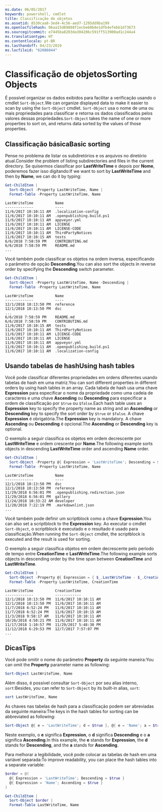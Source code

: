 ```yaml
---
ms.date: 06/05/2017
keywords: powershell, cmdlet
title: Classificação de objetos
ms.assetid: 8530caa8-3ed4-4c56-aed7-1295dd9ba199
ms.openlocfilehash: 06aa15d89888f1ecbe60b8e1dfb4efebb1d73673
ms.sourcegitcommit: e7445ba8203da304286c591ff513900ad1c244a4
ms.translationtype: HT
ms.contentlocale: pt-BR
ms.lasthandoff: 04/23/2019
ms.locfileid: "62086044"
---
```

# <a name="sorting-objects"></a><span data-ttu-id="fbdb7-103">Classificação de objetos</span><span class="sxs-lookup"><span data-stu-id="fbdb7-103">Sorting Objects</span></span>

<span data-ttu-id="fbdb7-104">É possível organizar os dados exibidos para facilitar a verificação usando o cmdlet `Sort-Object`.</span><span class="sxs-lookup"><span data-stu-id="fbdb7-104">We can organize displayed data to make it easier to scan by using the `Sort-Object` cmdlet.</span></span> <span data-ttu-id="fbdb7-105">`Sort-Object` usa o nome de uma ou mais propriedades para classificar e retorna os dados classificados pelos valores dessas propriedades.</span><span class="sxs-lookup"><span data-stu-id="fbdb7-105">`Sort-Object` takes the name of one or more properties to sort on, and returns data sorted by the values of those properties.</span></span>

## <a name="basic-sorting"></a><span data-ttu-id="fbdb7-106">Classificação básica</span><span class="sxs-lookup"><span data-stu-id="fbdb7-106">Basic sorting</span></span>

<span data-ttu-id="fbdb7-107">Pense no problema de listar os subdiretórios e os arquivos no diretório atual.</span><span class="sxs-lookup"><span data-stu-id="fbdb7-107">Consider the problem of listing subdirectories and files in the current directory.</span></span>
<span data-ttu-id="fbdb7-108">Se quisermos classificar por **LastWriteTime** e depois por **Nome**, poderemos fazer isso digitando:</span><span class="sxs-lookup"><span data-stu-id="fbdb7-108">If we want to sort by **LastWriteTime** and then by **Name**, we can do it by typing:</span></span>

```powershell
Get-ChildItem |
  Sort-Object -Property LastWriteTime, Name |
  Format-Table -Property LastWriteTime, Name
```

```output
LastWriteTime          Name
-------------          ----
11/6/2017 10:10:11 AM  .localization-config
11/6/2017 10:10:11 AM  .openpublishing.build.ps1
11/6/2017 10:10:11 AM  appveyor.yml
11/6/2017 10:10:11 AM  LICENSE
11/6/2017 10:10:11 AM  LICENSE-CODE
11/6/2017 10:10:11 AM  ThirdPartyNotices
11/6/2017 10:10:15 AM  tests
6/6/2018 7:58:59 PM    CONTRIBUTING.md
6/6/2018 7:58:59 PM    README.md
...
```

<span data-ttu-id="fbdb7-109">Você também pode classificar os objetos na ordem inversa, especificando o parâmetro de opção **Descending**.</span><span class="sxs-lookup"><span data-stu-id="fbdb7-109">You can also sort the objects in reverse order by specifying the **Descending** switch parameter.</span></span>

```powershell
Get-ChildItem |
  Sort-Object -Property LastWriteTime, Name -Descending |
  Format-Table -Property LastWriteTime, Name
```

```output
LastWriteTime          Name
-------------          ----
12/1/2018 10:13:50 PM  reference
12/1/2018 10:13:50 PM  dsc
...
6/6/2018 7:58:59 PM    README.md
6/6/2018 7:58:59 PM    CONTRIBUTING.md
11/6/2017 10:10:15 AM  tests
11/6/2017 10:10:11 AM  ThirdPartyNotices
11/6/2017 10:10:11 AM  LICENSE-CODE
11/6/2017 10:10:11 AM  LICENSE
11/6/2017 10:10:11 AM  appveyor.yml
11/6/2017 10:10:11 AM  .openpublishing.build.ps1
11/6/2017 10:10:11 AM  .localization-config
```

## <a name="using-hash-tables"></a><span data-ttu-id="fbdb7-110">Usando tabelas de hash</span><span class="sxs-lookup"><span data-stu-id="fbdb7-110">Using hash tables</span></span>

<span data-ttu-id="fbdb7-111">Você pode classificar diferentes propriedades em ordens diferentes usando tabelas de hash em uma matriz.</span><span class="sxs-lookup"><span data-stu-id="fbdb7-111">You can sort different properties in different orders by using hash tables in an array.</span></span>
<span data-ttu-id="fbdb7-112">Cada tabela de hash usa uma chave **Expression** para especificar o nome da propriedade como uma cadeia de caracteres e uma chave **Ascending** ou **Descending** para especificar a ordem de classificação por `$true` ou `$false`.</span><span class="sxs-lookup"><span data-stu-id="fbdb7-112">Each hash table uses an **Expression** key to specify the property name as string and an **Ascending** or **Descending** key to specify the sort order by `$true` or `$false`.</span></span>
<span data-ttu-id="fbdb7-113">A chave **Expression** é obrigatória.</span><span class="sxs-lookup"><span data-stu-id="fbdb7-113">The **Expression** key is mandatory.</span></span>
<span data-ttu-id="fbdb7-114">A chave **Ascending** ou **Descending** é opcional.</span><span class="sxs-lookup"><span data-stu-id="fbdb7-114">The **Ascending** or **Descending** key is optional.</span></span>

<span data-ttu-id="fbdb7-115">O exemplo a seguir classifica os objetos em ordem decrescente por **LastWriteTime** e ordem crescente por **Name**.</span><span class="sxs-lookup"><span data-stu-id="fbdb7-115">The following example sorts objects in descending **LastWriteTime** order and ascending **Name** order.</span></span>

```powershell
Get-ChildItem |
  Sort-Object -Property @{ Expression = 'LastWriteTime'; Descending = $true }, @{ Expression = 'Name'; Ascending = $true } |
  Format-Table -Property LastWriteTime, Name
```

```output
LastWriteTime          Name
-------------          ----
12/1/2018 10:13:50 PM  dsc
12/1/2018 10:13:50 PM  reference
11/29/2018 6:56:01 PM  .openpublishing.redirection.json
11/29/2018 6:56:01 PM  gallery
11/24/2018 10:33:22 AM developer
11/20/2018 7:22:19 PM  .markdownlint.json
...
```

<span data-ttu-id="fbdb7-116">Você também pode definir um scriptblock como a chave **Expression**.</span><span class="sxs-lookup"><span data-stu-id="fbdb7-116">You can also set a scriptblock to the **Expression** key.</span></span>
<span data-ttu-id="fbdb7-117">Ao executar o cmdlet `Sort-Object`, o scriptblock é executado e o resultado é usado para classificação.</span><span class="sxs-lookup"><span data-stu-id="fbdb7-117">When running the `Sort-Object` cmdlet, the scriptblock is executed and the result is used for sorting.</span></span>

<span data-ttu-id="fbdb7-118">O exemplo a seguir classifica objetos em ordem decrescente pelo período de tempo entre **CreationTime** e **LastWriteTime**.</span><span class="sxs-lookup"><span data-stu-id="fbdb7-118">The following example sorts objects in descending order by the time span between **CreationTime** and **LastWriteTime**.</span></span>

```powershell
Get-ChildItem |
  Sort-Object -Property @{ Expression = { $_.LastWriteTime - $_.CreationTime }; Descending = $true } |
  Format-Table -Property LastWriteTime, CreationTime
```

```output
LastWriteTime          CreationTime
-------------          ------------
12/1/2018 10:13:50 PM  11/6/2017 10:10:11 AM
12/1/2018 10:13:50 PM  11/6/2017 10:10:11 AM
11/7/2018 6:52:24 PM   11/6/2017 10:10:11 AM
11/7/2018 6:52:24 PM   11/6/2017 10:10:15 AM
11/3/2018 9:58:17 AM   11/6/2017 10:10:11 AM
10/26/2018 4:50:21 PM  11/6/2017 10:10:11 AM
11/17/2018 1:10:57 PM  11/29/2017 5:48:30 PM
11/12/2018 6:29:53 PM  12/7/2017 7:57:07 PM
...
```

## <a name="tips"></a><span data-ttu-id="fbdb7-119">Dicas</span><span class="sxs-lookup"><span data-stu-id="fbdb7-119">Tips</span></span>

<span data-ttu-id="fbdb7-120">Você pode omitir o nome do parâmetro **Property** da seguinte maneira:</span><span class="sxs-lookup"><span data-stu-id="fbdb7-120">You can omit the **Property** parameter name as following:</span></span>

```powershell
Sort-Object LastWriteTime, Name
```

<span data-ttu-id="fbdb7-121">Além disso, é possível consultar `Sort-Object` por seu alias interno, `sort`:</span><span class="sxs-lookup"><span data-stu-id="fbdb7-121">Besides, you can refer to `Sort-Object` by its built-in alias, `sort`:</span></span>

```powershell
sort LastWriteTime, Name
```

<span data-ttu-id="fbdb7-122">As chaves nas tabelas de hash para a classificação podem ser abreviadas da seguinte maneira:</span><span class="sxs-lookup"><span data-stu-id="fbdb7-122">The keys in the hash tables for sorting can be abbreviated as following:</span></span>

```powershell
Sort-Object @{ e = 'LastWriteTime'; d = $true }, @{ e = 'Name'; a = $true }
```

<span data-ttu-id="fbdb7-123">Neste exemplo, o **e** significa **Expression**, o **d** significa **Descending** e o **a** significa **Ascending**.</span><span class="sxs-lookup"><span data-stu-id="fbdb7-123">In this example, the **e** stands for **Expression**, the **d** stands for **Descending**, and the **a** stands for **Ascending**.</span></span>

<span data-ttu-id="fbdb7-124">Para melhorar a legibilidade, você pode colocar as tabelas de hash em uma variável separada:</span><span class="sxs-lookup"><span data-stu-id="fbdb7-124">To improve readability, you can place the hash tables into a separate variable:</span></span>

```powershell
$order = @(
  @{ Expression = 'LastWriteTime'; Descending = $true }
  @{ Expression = 'Name'; Ascending = $true }
)

Get-ChildItem |
  Sort-Object $order |
  Format-Table LastWriteTime, Name
```